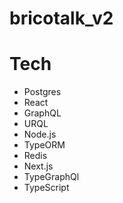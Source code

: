 # bricotalk_v2

# Tech

<ul>
<li>Postgres</li>
<li>React</li>
<li>GraphQL</li>
<li>URQL</li>
<li>Node.js</li>
<li>TypeORM</li>
<li>Redis</li>
<li>Next.js</li>
<li>TypeGraphQl</li>
<li>TypeScript</li>
</ul>
